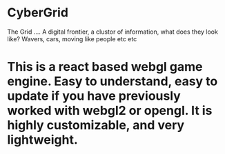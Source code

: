 # CyberGrid
The Grid .... A digital frontier, a clustor of information, what does they look like? Wavers, cars, moving like people etc etc

# This is a react based webgl game engine. Easy to understand, easy to update if you have previously worked with webgl2 or opengl. It is highly customizable, and very lightweight.
